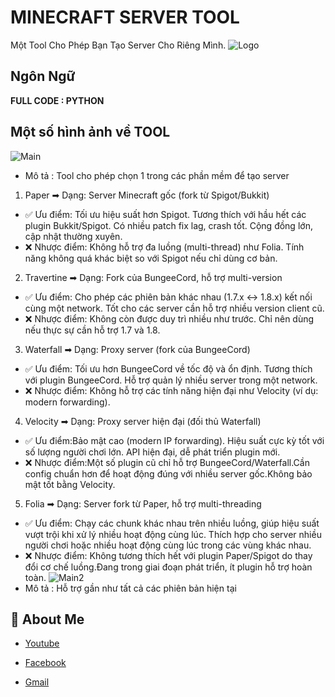 # MINECRAFT SERVER TOOL

Một Tool Cho Phép Bạn Tạo Server Cho Riêng Mình.
![Logo](https://i.postimg.cc/ZRv45GG9/pngimg-com-minecraft-PNG42.png)

## Ngôn Ngữ
**FULL CODE : PYTHON**

## Một số hình ảnh về TOOL
![Main](https://i.postimg.cc/pdGKHjvW/Screenshot-2025-05-30-190523.png)
- Mô tả : Tool cho phép chọn 1 trong các phần mềm để tạo server
1. Paper
➡ Dạng: Server Minecraft gốc (fork từ Spigot/Bukkit)
- ✅ Ưu điểm:
Tối ưu hiệu suất hơn Spigot.
Tương thích với hầu hết các plugin Bukkit/Spigot.
Có nhiều patch fix lag, crash tốt.
Cộng đồng lớn, cập nhật thường xuyên.
- ❌ Nhược điểm:
Không hỗ trợ đa luồng (multi-thread) như Folia.
Tính năng không quá khác biệt so với Spigot nếu chỉ dùng cơ bản.
2. Travertine
➡ Dạng: Fork của BungeeCord, hỗ trợ multi-version
- ✅ Ưu điểm:
Cho phép các phiên bản khác nhau (1.7.x ↔ 1.8.x) kết nối cùng một network.
Tốt cho các server cần hỗ trợ nhiều version client cũ.
- ❌ Nhược điểm:
Không còn được duy trì nhiều như trước.
Chỉ nên dùng nếu thực sự cần hỗ trợ 1.7 và 1.8.
3. Waterfall
➡ Dạng: Proxy server (fork của BungeeCord)
- ✅ Ưu điểm:
Tối ưu hơn BungeeCord về tốc độ và ổn định.
Tương thích với plugin BungeeCord.
Hỗ trợ quản lý nhiều server trong một network.
- ❌ Nhược điểm:
Không hỗ trợ các tính năng hiện đại như Velocity (ví dụ: modern forwarding).
4. Velocity
➡ Dạng: Proxy server hiện đại (đối thủ Waterfall)
- ✅ Ưu điểm:Bảo mật cao (modern IP forwarding).
Hiệu suất cực kỳ tốt với số lượng người chơi lớn.
API hiện đại, dễ phát triển plugin mới.
- ❌ Nhược điểm:Một số plugin cũ chỉ hỗ trợ BungeeCord/Waterfall.Cần config chuẩn hơn để hoạt động đúng với nhiều server gốc.Không bảo mật tốt bằng Velocity.
5. Folia
➡ Dạng: Server fork từ Paper, hỗ trợ multi-threading
- ✅ Ưu điểm:
Chạy các chunk khác nhau trên nhiều luồng, giúp hiệu suất vượt trội khi xử lý nhiều hoạt động cùng lúc.
Thích hợp cho server nhiều người chơi hoặc nhiều hoạt động cùng lúc trong các vùng khác nhau.
- ❌ Nhược điểm:
Không tương thích hết với plugin Paper/Spigot do thay đổi cơ chế luồng.Đang trong giai đoạn phát triển, ít plugin hỗ trợ hoàn toàn.
![Main2](https://i.postimg.cc/PrSXKQQ5/Screenshot-2025-05-30-191158.png)
- Mô tả : Hỗ trợ gần như tất cả các phiên bản hiện tại
## 🚀 About Me
- [Youtube](https://www.youtube.com/@wne9838https://www.youtube.com/@wne9838)

- [Facebook](https://www.facebook.com/accngunghoatdongreal0)
- [Gmail](vinhytb3010@gmail.com)